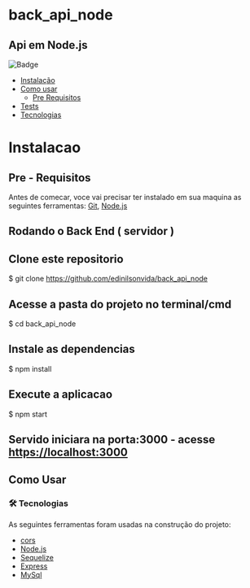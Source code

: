 # back_api_node

 ## Api em Node.js

![Badge](https://img.shields.io/static/v1?label=%3Clicense%3E&message=%3CISC%3E&color=%3CCOLOR%3E&style=%3CSTYLE%3E&logo=%3CLOGO%3E)


   * [Instalação](#instalacao)
   * [Como usar](#como-usar)
      * [Pre Requisitos](#pre-requisitos)
   * [Tests](#testes)
   * [Tecnologias](#tecnologias)



# Instalacao

## Pre - Requisitos
Antes de comecar, voce vai precisar ter instalado em sua maquina as seguintes ferramentas:
[Git](https://git-scm.com), [Node.js](https://nodejs.org/en/)


## Rodando o Back End ( servidor )

## Clone este repositorio</h3>
$ git clone <https://github.com/edinilsonvida/back_api_node>

## Acesse a pasta do projeto no terminal/cmd
$ cd back_api_node

## Instale as dependencias
$ npm install

## Execute a aplicacao
$ npm start

## Servido iniciara na porta:3000 - acesse <https://localhost:3000>


## Como Usar

### 🛠 Tecnologias

As seguintes ferramentas foram usadas na construção do projeto:

- [cors](https://www.npmjs.com/package/cors)
- [Node.js](https://nodejs.org/en/)
- [Sequelize](https://www.npmjs.com/package/sequelize)
- [Express](https://www.npmjs.com/package/express)
- [MySql](https://www.npmjs.com/package/mysql2)